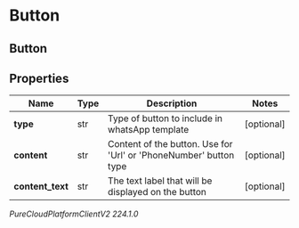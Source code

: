 # Button

## Button

## Properties

|Name | Type | Description | Notes|
|------------ | ------------- | ------------- | -------------|
| **type** | str | Type of button to include in whatsApp template | [optional] |
| **content** | str | Content of the button. Use for &#39;Url&#39; or &#39;PhoneNumber&#39; button type | [optional] |
| **content_text** | str | The text label that will be displayed on the button | [optional] |



_PureCloudPlatformClientV2 224.1.0_

